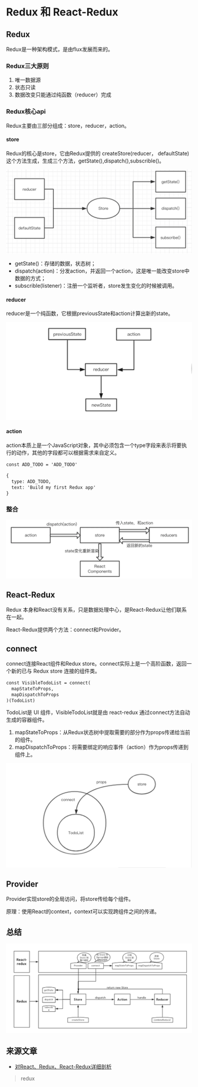 # Redux 和 React-Redux

## Redux
Redux是一种架构模式，是由flux发展而来的。

### Redux三大原则
1. 唯一数据源
2. 状态只读
3. 数据改变只能通过纯函数（reducer）完成

### Redux核心api
Redux主要由三部分组成：store，reducer，action。

#### store
Redux的核心是store，它由Redux提供的 createStore(reducer， defaultState) 这个方法生成，生成三个方法，getState(),dispatch(),subscrible()。

![alt](./imgs/redux-1.png)

* getState()：存储的数据，状态树；
* dispatch(action)：分发action，并返回一个action，这是唯一能改变store中数据的方式；
* subscrible(listener)：注册一个监听者，store发生变化的时候被调用。

#### reducer
reducer是一个纯函数，它根据previousState和action计算出新的state。

![alt](./imgs/redux-2.png)

#### action
action本质上是一个JavaScript对象，其中必须包含一个type字段来表示将要执行的动作，其他的字段都可以根据需求来自定义。
```
const ADD_TODO = 'ADD_TODO'
```
```
{
  type: ADD_TODO,
  text: 'Build my first Redux app'
}
```

### 整合
![alt](./imgs/redux-3.png)

## React-Redux
Redux 本身和React没有关系，只是数据处理中心，是React-Redux让他们联系在一起。

React-Redux提供两个方法：connect和Provider。

## connect
connect连接React组件和Redux store。connect实际上是一个高阶函数，返回一个新的已与 Redux store 连接的组件类。

```
const VisibleTodoList = connect(
  mapStateToProps,
  mapDispatchToProps
)(TodoList)
```
TodoList是 UI 组件，VisibleTodoList就是由 react-redux 通过connect方法自动生成的容器组件。

1. mapStateToProps：从Redux状态树中提取需要的部分作为props传递给当前的组件。
2. mapDispatchToProps：将需要绑定的响应事件（action）作为props传递到组件上。

![alt](./imgs/redux-4.png)

## Provider
Provider实现store的全局访问，将store传给每个组件。

原理：使用React的context，context可以实现跨组件之间的传递。

## 总结
![alt](./imgs/redux-5.png)
## 来源文章
* [对React、Redux、React-Redux详细剖析](https://ddduanlian.github.io/2018/06/25/react_redux_react-redux/) 

> redux